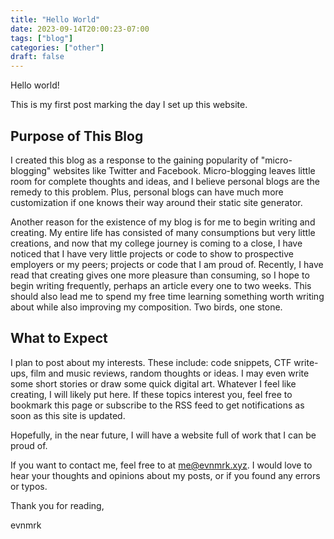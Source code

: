 ```yaml
---
title: "Hello World"
date: 2023-09-14T20:00:23-07:00
tags: ["blog"]
categories: ["other"]
draft: false
---
```


Hello world!

This is my first post marking the day I set up this website.

<!--more-->

## Purpose of This Blog

I created this blog as a response to the gaining popularity of "micro-blogging" websites like Twitter and Facebook. Micro-blogging leaves little room for complete thoughts and ideas, and I believe personal blogs are the remedy to this problem. Plus, personal blogs can have much more customization if one knows their way around their static site generator.

Another reason for the existence of my blog is for me to begin writing and creating. My entire life has consisted of many consumptions but very little creations, and now that my college journey is coming to a close, I have noticed that I have very little projects or code to show to prospective employers or my peers; projects or code that I am proud of. Recently, I have read that creating gives one more pleasure than consuming, so I hope to begin writing frequently, perhaps an article every one to two weeks. This should also lead me to spend my free time learning something worth writing about while also improving my composition. Two birds, one stone.

## What to Expect

I plan to post about my interests. These include: code snippets, CTF write-ups, film and music reviews, random thoughts or ideas. I may even write some short stories or draw some quick digital art. Whatever I feel like creating, I will likely put here. If these topics interest you, feel free to bookmark this page or subscribe to the RSS feed to get notifications as soon as this site is updated.

Hopefully, in the near future, I will have a website full of work that I can be proud of.

If you want to contact me, feel free to at me@evnmrk.xyz. I would love to hear your thoughts and opinions about my posts, or if you found any errors or typos.

Thank you for reading,

evnmrk
